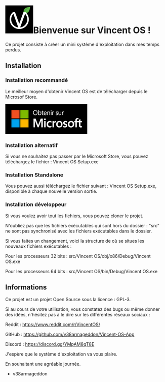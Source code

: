 # ![Logo Vincent OS](Assets/logo.png)Bienvenue sur Vincent OS !
Ce projet consiste à créer un mini système d'exploitation dans mes temps perdus.

## Installation

### Installation recommandé
Le meilleur moyen d'obtenir Vincent OS est de télécharger depuis le Microsof Store.

<a href="ms-windows-store://pdp/?productid=9PGNSPX24L00s">
  <img src="https://github.com/v38armageddon/Vincent-OS-App/blob/officiel/Assets/Microsoft-store.png">
</a>

### Installation alternatif
Si vous ne souhaitez pas passer par le Microsoft Store, vous pouvez téléchargez le fichier : Vincent OS Setup.exe

### Installation Standalone
Vous pouvez aussi téléchargez le fichier suivant : Vincent OS Setup.exe, disponible à chaque nouvelle version sortie.

### Installation développeur
Si vous voulez avoir tout les fichiers, vous pouvez cloner le projet.

N'oubliez pas que les fichiers exécutables qui sont hors du dossier : "src" ne sont pas synchronisé avec les fichiers exécutables dans le dossier.

Si vous faites un changement, voici la structure de où se situes les nouveaux fichiers exécutables :

Pour les processeurs 32 bits : src/Vincent OS/obj/x86/Debug/Vincent OS.exe

Pour les processeurs 64 bits : src/Vincent OS/bin/Debug/Vincent OS.exe

## Informations

Ce projet est un projet Open Source sous la licence : GPL-3.

Si au cours de votre utilisation, vous constatez des bugs ou même donner des idées, n'hésitez pas à le dire sur les différentes réseaux sociaux :

Reddit : https://www.reddit.com/r/VincentOS/

GitHub : https://github.com/v38armageddon/Vincent-OS-App

Discord : https://discord.gg/YMpAM8qT8E

J'espère que le système d'exploitation va vous plaire.

En souhaitant une agréable journée.

- v38armageddon
